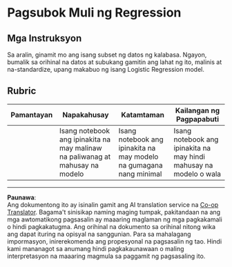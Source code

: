 <!--
CO_OP_TRANSLATOR_METADATA:
{
  "original_hash": "8af40209a41494068c1f42b14c0b450d",
  "translation_date": "2025-08-29T13:01:26+00:00",
  "source_file": "2-Regression/4-Logistic/assignment.md",
  "language_code": "tl"
}
-->
# Pagsubok Muli ng Regression

## Mga Instruksyon

Sa aralin, ginamit mo ang isang subset ng datos ng kalabasa. Ngayon, bumalik sa orihinal na datos at subukang gamitin ang lahat ng ito, malinis at na-standardize, upang makabuo ng isang Logistic Regression model.

## Rubric

| Pamantayan | Napakahusay                                                             | Katamtaman                                                   | Kailangan ng Pagpapabuti                                   |
| ---------- | ----------------------------------------------------------------------- | ------------------------------------------------------------ | ----------------------------------------------------------- |
|            | Isang notebook ang ipinakita na may malinaw na paliwanag at mahusay na modelo | Isang notebook ang ipinakita na may modelo na gumagana nang minimal | Isang notebook ang ipinakita na may hindi mahusay na modelo o wala |

---

**Paunawa**:  
Ang dokumentong ito ay isinalin gamit ang AI translation service na [Co-op Translator](https://github.com/Azure/co-op-translator). Bagama't sinisikap naming maging tumpak, pakitandaan na ang mga awtomatikong pagsasalin ay maaaring maglaman ng mga pagkakamali o hindi pagkakatugma. Ang orihinal na dokumento sa orihinal nitong wika ang dapat ituring na opisyal na sanggunian. Para sa mahalagang impormasyon, inirerekomenda ang propesyonal na pagsasalin ng tao. Hindi kami mananagot sa anumang hindi pagkakaunawaan o maling interpretasyon na maaaring magmula sa paggamit ng pagsasaling ito.
